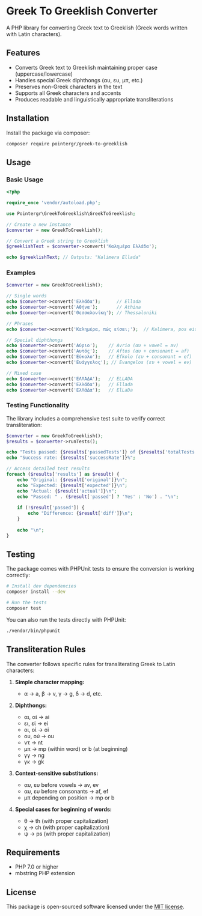 # Greek To Greeklish Converter

A PHP library for converting Greek text to Greeklish (Greek words written with Latin characters).

## Features

- Converts Greek text to Greeklish maintaining proper case (uppercase/lowercase)
- Handles special Greek diphthongs (αυ, ευ, μπ, etc.)
- Preserves non-Greek characters in the text
- Supports all Greek characters and accents
- Produces readable and linguistically appropriate transliterations

## Installation

Install the package via composer:

```bash
composer require pointergr/greek-to-greeklish
```

## Usage

### Basic Usage

```php
<?php

require_once 'vendor/autoload.php';

use Pointergr\GreekToGreeklish\GreekToGreeklish;

// Create a new instance
$converter = new GreekToGreeklish();

// Convert a Greek string to Greeklish
$greeklishText = $converter->convert('Καλημέρα Ελλάδα');

echo $greeklishText; // Outputs: "Kalimera Ellada"
```

### Examples

```php
$converter = new GreekToGreeklish();

// Single words
echo $converter->convert('Ελλάδα');      // Ellada
echo $converter->convert('Αθήνα');       // Athina
echo $converter->convert('Θεσσαλονίκη'); // Thessaloniki

// Phrases
echo $converter->convert('Καλημέρα, πώς είσαι;');  // Kalimera, pos eisai?

// Special diphthongs
echo $converter->convert('Αύριο');    // Avrio (αυ + vowel = av)
echo $converter->convert('Αυτός');    // Aftos (αυ + consonant = af)
echo $converter->convert('Εύκολο');   // Efkolo (ευ + consonant = ef)
echo $converter->convert('Ευάγγελος'); // Evangelos (ευ + vowel = ev)

// Mixed case
echo $converter->convert('ΕΛΛΑΔΑ');   // ELLADA
echo $converter->convert('Ελλάδα');   // Ellada
echo $converter->convert('ΕλΛάΔα');   // ElLaDa
```

### Testing Functionality

The library includes a comprehensive test suite to verify correct transliteration:

```php
$converter = new GreekToGreeklish();
$results = $converter->runTests();

echo "Tests passed: {$results['passedTests']} of {$results['totalTests']}";
echo "Success rate: {$results['successRate']}%";

// Access detailed test results
foreach ($results['results'] as $result) {
    echo "Original: {$result['original']}\n";
    echo "Expected: {$result['expected']}\n";
    echo "Actual: {$result['actual']}\n";
    echo "Passed: " . ($result['passed'] ? 'Yes' : 'No') . "\n";
    
    if (!$result['passed']) {
        echo "Difference: {$result['diff']}\n";
    }
    
    echo "\n";
}
```

## Testing

The package comes with PHPUnit tests to ensure the conversion is working correctly:

```bash
# Install dev dependencies
composer install --dev

# Run the tests
composer test
```

You can also run the tests directly with PHPUnit:

```bash
./vendor/bin/phpunit
```

## Transliteration Rules

The converter follows specific rules for transliterating Greek to Latin characters:

1. **Simple character mapping:**
   - α → a, β → v, γ → g, δ → d, etc.

2. **Diphthongs:**
   - αι, αί → ai
   - ει, εί → ei
   - οι, οί → oi
   - ου, ού → ou
   - ντ → nt
   - μπ → mp (within word) or b (at beginning)
   - γγ → ng
   - γκ → gk

3. **Context-sensitive substitutions:**
   - αυ, ευ before vowels → av, ev
   - αυ, ευ before consonants → af, ef
   - μπ depending on position → mp or b

4. **Special cases for beginning of words:**
   - θ → th (with proper capitalization)
   - χ → ch (with proper capitalization)
   - ψ → ps (with proper capitalization)

## Requirements

- PHP 7.0 or higher
- mbstring PHP extension

## License

This package is open-sourced software licensed under the [MIT license](https://opensource.org/licenses/MIT).